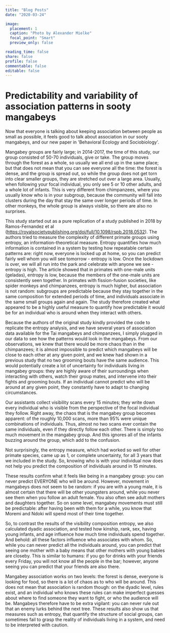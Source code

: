 ```yaml
---
title: "Blog Posts"
date: "2020-03-24"

image:
  placement: 1
  caption: "Photo by Alexander Mielke"
  focal_point: "Smart"
  preview_only: false

reading_time: false
share: false
profile: false
commentable: false
editable: false 
---
```

# Predictability and variability of association patterns in sooty mangabeys

Now that everyone is talking about keeping association between people as small as possible, it feels good to talk about association in our sooty mangabeys, and our new paper in 'Behavioral Ecology and Sociobiology'.

Mangabey groups are fairly large; in 2014-2017, the time of this study, our group consisted of 50-70 individuals, give or take. The group moves through the forest as a whole, so usually we all end up in the same place; but that does not mean that you can see everyone all the time: the forest is dense, and the group is spread out, so while the group does not get torn into clear smaller groups, they are stretched out over a large area. Usually, when following your focal individual, you only see 5 or 10 other adults, and a whole lot of infants. This is very different from chimpanzees, where you usually know who is in your subgroup, because the community will fall into clusters during the day that stay the same over longer periods of time. In other monkeys, the whole group is always visible, so there are also no surprises.

This study started out as a pure replication of a study published in 2018 by Ramos-Fernandez et al (https://royalsocietypublishing.org/doi/full/10.1098/rspb.2018.0532). The authors tried to measure the complexity of different primate groups using entropy, an information-theoretical measure. Entropy quantifies how much information is contained in a system by testing how repeatable certain patterns are: right now, everyone is locked up at home, so you can predict fairly well whom you will see tomorrow - entropy is low. Once the lockdown is over, we will all run into the park and celebrate with anyone we see - entropy is high. The article showed that in primates with one-male units (geladas), entropy is low, because the members of the one-male units are consistently seen together. In primates with fission-fusion societies, like spider monkeys and chimpanzees, entropy is much higher, but association is not random: subgroups are predictable because they stay together in the same composition for extended periods of time, and individuals associate in the same small groups again and again. The study therefore created what appeared to be a highly useful measure to quantify how predictable it would be for an individual who is around when they interact with others.

Because the authors of the original study kindly provided the code to replicate the entropy analysis, and we have several years of association data available for the Tai mangabeys and chimpanzees, I simply plugged in our data to see how the patterns would look in the mangabeys. From our observations, we knew that there would be more chaos than in the chimpanzees; it is almost impossible to predict which mangabeys will be close to each other at any given point, and we knew had shown in a previous study that no two grooming bouts have the same audience. This would potentially create a lot of uncertainty for individuals living in mangabey groups: they are highly aware of their surroundings when interacting with others, watch their group mates, and intervene into their fights and grooming bouts. If an individual cannot predict who will be around at any given point, they constantly have to adapt to changing circumstances.

Our assistants collect visibility scans every 15 minutes; they write down every individual who is visible from the perspective of the focal individual they follow. Right away, the chaos that is the mangabey group becomes apparent: of the roughly 10,000 scans, more than 95% were unique combinations of individuals. Thus, almost no two scans ever contain the same individuals, even if they directly follow each other. There is simply too much movement in the mangabey group. And this ignores all of the infants buzzing around the group, which add to the confusion.

Not surprisingly, the entropy measure, which had worked so well for other primate species, came up as 1, or complete uncertainty, for all 3 years that we included in the study. So, knowing who is with your individual now does not help you predict the composition of individuals around in 15 minutes. 

These results confirm what it feels like being in a mangabey group: you can never predict EVERYONE who will be around. However, movement in mangabeys does not seem to be random: if you are with a young male, it is almost certain that there will be other youngsters around, while you never see them when you follow an adult female. You also often see adult mothers and daughters together. So on some level, mangabey movements must still be predictable: after having been with them for a while, you know that Moremi and Ndoki will spend most of their time together.

So, to contrast the results of the visibility composition entropy, we also calculated dyadic association, and tested how kinship, rank, sex, having young infants, and age influence how much time individuals spend together. And behold: all these factors influence who associates with whom. So, while you can never predict all the individuals around, you can predict that seeing one mother with a baby means that other mothers with young babies are closeby. This is similar to humans: if you go for drinks with your friends every Friday, you will not know all the people in the bar; however, anyone seeing you can predict that your friends are also there.

Mangabey association works on two levels: the forest is dense, everyone is looking for food, so there is a lot of chaos as to who will be around. This does not mean that association is random though: on the dyadic level, rules exist, and an individual who knows these rules can make imperfect guesses about where to find someone they want to fight, or who the audience will be. Mangabeys therefore have to be extra vigilant: you can never rule out that an enemy lurks behind the next tree. These results also show us that measures such as entropy, that quantify the structure of social groups, can sometimes fail to grasp the reality of individuals living in a system, and need to be interpreted with caution.